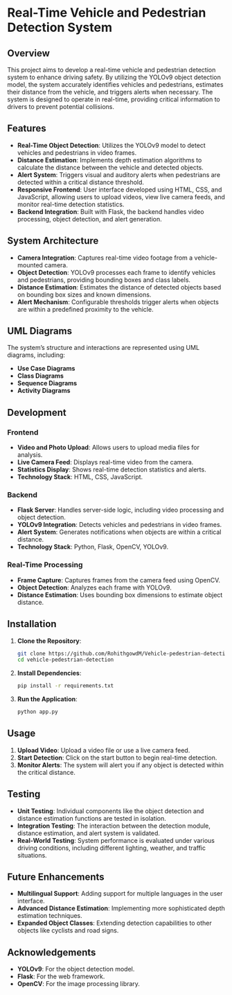 # Real-Time Vehicle and Pedestrian Detection System

## Overview
This project aims to develop a real-time vehicle and pedestrian detection system to enhance driving safety. By utilizing the YOLOv9 object detection model, the system accurately identifies vehicles and pedestrians, estimates their distance from the vehicle, and triggers alerts when necessary. The system is designed to operate in real-time, providing critical information to drivers to prevent potential collisions.

## Features
- **Real-Time Object Detection**: Utilizes the YOLOv9 model to detect vehicles and pedestrians in video frames.
- **Distance Estimation**: Implements depth estimation algorithms to calculate the distance between the vehicle and detected objects.
- **Alert System**: Triggers visual and auditory alerts when pedestrians are detected within a critical distance threshold.
- **Responsive Frontend**: User interface developed using HTML, CSS, and JavaScript, allowing users to upload videos, view live camera feeds, and monitor real-time detection statistics.
- **Backend Integration**: Built with Flask, the backend handles video processing, object detection, and alert generation.

## System Architecture
- **Camera Integration**: Captures real-time video footage from a vehicle-mounted camera.
- **Object Detection**: YOLOv9 processes each frame to identify vehicles and pedestrians, providing bounding boxes and class labels.
- **Distance Estimation**: Estimates the distance of detected objects based on bounding box sizes and known dimensions.
- **Alert Mechanism**: Configurable thresholds trigger alerts when objects are within a predefined proximity to the vehicle.

## UML Diagrams
The system’s structure and interactions are represented using UML diagrams, including:
- **Use Case Diagrams**
- **Class Diagrams**
- **Sequence Diagrams**
- **Activity Diagrams**

## Development
### Frontend
- **Video and Photo Upload**: Allows users to upload media files for analysis.
- **Live Camera Feed**: Displays real-time video from the camera.
- **Statistics Display**: Shows real-time detection statistics and alerts.
- **Technology Stack**: HTML, CSS, JavaScript.

### Backend
- **Flask Server**: Handles server-side logic, including video processing and object detection.
- **YOLOv9 Integration**: Detects vehicles and pedestrians in video frames.
- **Alert System**: Generates notifications when objects are within a critical distance.
- **Technology Stack**: Python, Flask, OpenCV, YOLOv9.

### Real-Time Processing
- **Frame Capture**: Captures frames from the camera feed using OpenCV.
- **Object Detection**: Analyzes each frame with YOLOv9.
- **Distance Estimation**: Uses bounding box dimensions to estimate object distance.

## Installation
1. **Clone the Repository**:
    ```bash
    git clone https://github.com/RohithgowdM/Vehicle-pedestrian-detection.git
    cd vehicle-pedestrian-detection
    ```

2. **Install Dependencies**:
    ```bash
    pip install -r requirements.txt
    ```

3. **Run the Application**:
    ```bash
    python app.py
    ```

## Usage
1. **Upload Video**: Upload a video file or use a live camera feed.
2. **Start Detection**: Click on the start button to begin real-time detection.
3. **Monitor Alerts**: The system will alert you if any object is detected within the critical distance.

## Testing
- **Unit Testing**: Individual components like the object detection and distance estimation functions are tested in isolation.
- **Integration Testing**: The interaction between the detection module, distance estimation, and alert system is validated.
- **Real-World Testing**: System performance is evaluated under various driving conditions, including different lighting, weather, and traffic situations.

## Future Enhancements
- **Multilingual Support**: Adding support for multiple languages in the user interface.
- **Advanced Distance Estimation**: Implementing more sophisticated depth estimation techniques.
- **Expanded Object Classes**: Extending detection capabilities to other objects like cyclists and road signs.

## Acknowledgements
- **YOLOv9**: For the object detection model.
- **Flask**: For the web framework.
- **OpenCV**: For the image processing library.
